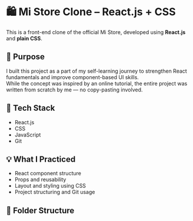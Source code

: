 # 🛍️ Mi Store Clone – React.js + CSS

This is a front-end clone of the official Mi Store, developed using **React.js** and **plain CSS**.

## 🚀 Purpose

I built this project as a part of my self-learning journey to strengthen React fundamentals and improve component-based UI skills.  
While the concept was inspired by an online tutorial, the entire project was written from scratch by me — no copy-pasting involved.

## 🔧 Tech Stack

- React.js  
- CSS  
- JavaScript  
- Git

## 💡 What I Practiced

- React component structure  
- Props and reusability  
- Layout and styling using CSS  
- Project structuring and Git usage

## 📂 Folder Structure

